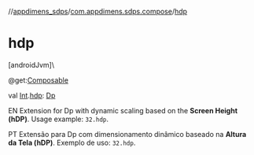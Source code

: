//[appdimens_sdps](../../index.md)/[com.appdimens.sdps.compose](index.md)/[hdp](hdp.md)

# hdp

[androidJvm]\

@get:[Composable](https://developer.android.com/reference/kotlin/androidx/compose/runtime/Composable.html)

val [Int](https://kotlinlang.org/api/core/kotlin-stdlib/kotlin/-int/index.html).[hdp](hdp.md): [Dp](https://developer.android.com/reference/kotlin/androidx/compose/ui/unit/Dp.html)

EN Extension for Dp with dynamic scaling based on the **Screen Height (hDP)**. Usage example: `32.hdp`.

PT Extensão para Dp com dimensionamento dinâmico baseado na **Altura da Tela (hDP)**. Exemplo de uso: `32.hdp`.